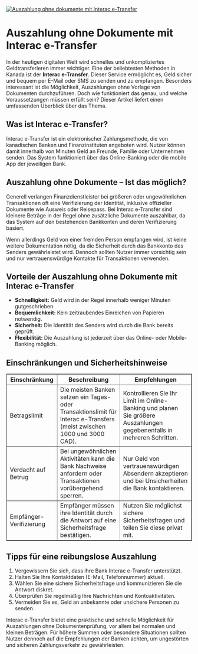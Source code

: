 [![Auszahlung ohne dokumente mit Interac e-Transfer](https://123-caf.pages.dev/gitsignup.png)](https://vrmoo.ru/Bt82HjjY)

<h1>Auszahlung ohne Dokumente mit Interac e-Transfer</h1>  <p>In der heutigen digitalen Welt wird schnelles und unkompliziertes Geldtransferieren immer wichtiger. Eine der beliebtesten Methoden in Kanada ist der <strong>Interac e-Transfer</strong>. Dieser Service ermöglicht es, Geld sicher und bequem per E-Mail oder SMS zu senden und zu empfangen. Besonders interessant ist die Möglichkeit, Auszahlungen ohne Vorlage von Dokumenten durchzuführen. Doch wie funktioniert das genau, und welche Voraussetzungen müssen erfüllt sein? Dieser Artikel liefert einen umfassenden Überblick über das Thema.</p>  <h2>Was ist Interac e-Transfer?</h2>  <p>Interac e-Transfer ist ein elektronischer Zahlungsmethode, die von kanadischen Banken und Finanzinstituten angeboten wird. Nutzer können damit innerhalb von Minuten Geld an Freunde, Familie oder Unternehmen senden. Das System funktioniert über das Online-Banking oder die mobile App der jeweiligen Bank.</p>  <h2>Auszahlung ohne Dokumente – Ist das möglich?</h2>  <p>Generell verlangen Finanzdienstleister bei größeren oder ungewöhnlichen Transaktionen oft eine Verifizierung der Identität, inklusive offizieller Dokumente wie Ausweis oder Reisepass. Bei Interac e-Transfer sind kleinere Beträge in der Regel ohne zusätzliche Dokumente auszahlbar, da das System auf den bestehenden Bankkonten und deren Verifizierung basiert.</p>  <p>Wenn allerdings Geld von einer fremden Person empfangen wird, ist keine weitere Dokumentation nötig, da die Sicherheit durch das Bankkonto des Senders gewährleistet wird. Dennoch sollten Nutzer immer vorsichtig sein und nur vertrauenswürdige Kontakte für Transaktionen verwenden.</p>  <h2>Vorteile der Auszahlung ohne Dokumente mit Interac e-Transfer</h2>  <ul>   <li><strong>Schnelligkeit:</strong> Geld wird in der Regel innerhalb weniger Minuten gutgeschrieben.</li>   <li><strong>Bequemlichkeit:</strong> Kein zeitraubendes Einreichen von Papieren notwendig.</li>   <li><strong>Sicherheit:</strong> Die Identität des Senders wird durch die Bank bereits geprüft.</li>   <li><strong>Flexibilität:</strong> Die Auszahlung ist jederzeit über das Online- oder Mobile-Banking möglich.</li> </ul>  <h2>Einschränkungen und Sicherheitshinweise</h2>  <table border="1" cellpadding="6" cellspacing="0" style="border-collapse: collapse; width: 100%;">   <thead>     <tr>       <th>Einschränkung</th>       <th>Beschreibung</th>       <th>Empfehlungen</th>     </tr>   </thead>   <tbody>     <tr>       <td>Betragslimit</td>       <td>Die meisten Banken setzen ein Tages- oder Transaktionslimit für Interac e-Transfers (meist zwischen 1000 und 3000 CAD).</td>       <td>Kontrollieren Sie Ihr Limit im Online-Banking und planen Sie größere Auszahlungen gegebenenfalls in mehreren Schritten.</td>     </tr>     <tr>       <td>Verdacht auf Betrug</td>       <td>Bei ungewöhnlichen Aktivitäten kann die Bank Nachweise anfordern oder Transaktionen vorübergehend sperren.</td>       <td>Nur Geld von vertrauenswürdigen Absendern akzeptieren und bei Unsicherheiten die Bank kontaktieren.</td>     </tr>     <tr>       <td>Empfänger-Verifizierung</td>       <td>Empfänger müssen ihre Identität durch die Antwort auf eine Sicherheitsfrage bestätigen.</td>       <td>Nutzen Sie möglichst sichere Sicherheitsfragen und teilen Sie diese privat mit.</td>     </tr>   </tbody> </table>  <h2>Tipps für eine reibungslose Auszahlung</h2>  <ol>   <li>Vergewissern Sie sich, dass Ihre Bank Interac e-Transfer unterstützt.</li>   <li>Halten Sie Ihre Kontaktdaten (E-Mail, Telefonnummer) aktuell.</li>   <li>Wählen Sie eine sichere Sicherheitsfrage und kommunizieren Sie die Antwort diskret.</li>   <li>Überprüfen Sie regelmäßig Ihre Nachrichten und Kontoaktivitäten.</li>   <li>Vermeiden Sie es, Geld an unbekannte oder unsichere Personen zu senden.</li> </ol>  <p>Interac e-Transfer bietet eine praktische und schnelle Möglichkeit für Auszahlungen ohne Dokumentenprüfung, vor allem bei normalen und kleinen Beträgen. Für höhere Summen oder besondere Situationen sollten Nutzer dennoch auf die Empfehlungen der Banken achten, um ungestörten und sicheren Zahlungsverkehr zu gewährleisten.</p>